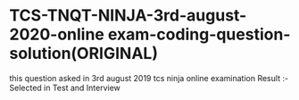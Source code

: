 # TCS-TNQT-NINJA-3rd-august-2020-online exam-coding-question-solution(ORIGINAL)
this question asked in 3rd august 2019 tcs ninja online examination
Result :- Selected in Test and Interview
